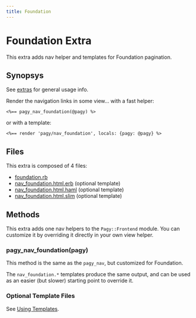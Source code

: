 ```yaml
---
title: Foundation
---
```

# Foundation Extra

This extra adds nav helper and templates for Foundation pagination.

## Synopsys

See [extras](../extras.md) for general usage info.

Render the navigation links in some view...
with a fast helper:

```erb
<%== pagy_nav_foundation(@pagy) %>
```

or with a template:

```erb
<%== render 'pagy/nav_foundation', locals: {pagy: @pagy} %>
```

## Files

This extra is composed of 4 files:

- [foundation.rb](https://github.com/ddnexus/pagy/blob/master/lib/pagy/extras/foundation.rb)
- [nav_foundation.html.erb](https://github.com/ddnexus/pagy/blob/master/lib/pagy/extras/templates/nav_foundation.html.erb) (optional template)
- [nav_foundation.html.haml](https://github.com/ddnexus/pagy/blob/master/lib/pagy/extras/templates/nav_foundation.html.haml) (optional template)
- [nav_foundation.html.slim](https://github.com/ddnexus/pagy/blob/master/lib/pagy/extras/templates/nav_foundation.html.slim)  (optional template)

## Methods

This extra adds one nav helpers to the `Pagy::Frontend` module. You can customize it by overriding it directly in your own view helper.

### pagy_nav_foundation(pagy)

This method is the same as the `pagy_nav`, but customized for Foundation.

The `nav_foundation.*` templates produce the same output, and can be used as an easier (but slower) starting point to override it.

### Optional Template Files

See [Using Templates](../how-to.md#using-templates).
